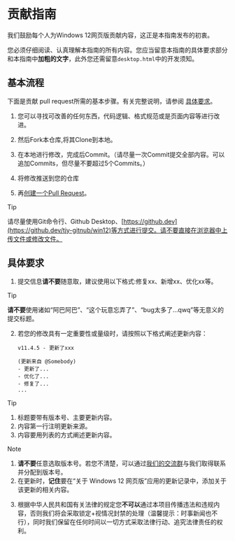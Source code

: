 # 贡献指南
我们鼓励每个人为Windows 12网页版贡献内容，这正是本指南发布的初衷。

您必须仔细阅读、认真理解本指南的所有内容。您应当留意本指南的具体要求部分和本指南中**加粗的文字**，此外您还需留意```desktop.html```中的开发须知。

## 基本流程

下面是贡献 pull request所需的基本步骤。有关完整说明，请参阅 [具体要求](#具体要求)。

1. 您可以寻找可改善的任何东西，代码逻辑、格式规范或是页面内容等进行改进。

2. 然后Fork本仓库,将其Clone到本地。

3. 在本地进行修改，完成后Commit。（请尽量一次Commit提交全部内容。可以追加Commits，但尽量不要超过5个Commits。）

4. 将修改推送到您的仓库

5. 再[创建一个Pull Request](https://github.com/tjy-gitnub/win12/pulls)。
>[!TIP]
>请尽量使用Git命令行、Github Desktop、[https://github.dev](https://github.dev/tjy-gitnub/win12)等方式进行提交。请不要直接在浏览器中上传文件或修改文件。

## 具体要求
1. 提交信息**请不要**随意取，建议使用以下格式:修复xx、新增xx、优化xx等。
>[!TIP]
>**请不要**使用诸如“阿巴阿巴”、“这个玩意忘弄了”、“bug太多了...qwq”等无意义的提交标题。
2. 若您的修改具有一定重要性或量级时，请按照以下格式阐述更新内容：

      ```
      v11.4.5 - 更新了xxx

      (更新来自 @Somebody)
      - 更新了...
      - 优化了...
      - 修复了...
      ...
      ```

>[!TIP]
>  1. 标题要带有版本号、主要更新内容。
>  2. 内容第一行注明更新来源。
>  3. 内容要用列表的方式阐述更新内容。

>[!NOTE]
>  1. **请不要**任意选取版本号。若您不清楚，可以通过[我们的交流群](https://teams.live.com/l/invite/FEA0yrNkE_bAn-ddwI)与我们取得联系并分配到版本号。
>  2. 在更新时，**记住**要在“关于 Windows 12 网页版”应用的更新记录中，添加关于该更新的相关内容。

3. 根据中华人民共和国有关法律的规定您**不可以**通过本项目传播违法和违规内容，否则我们将会采取锁定+视情况封禁的处理（温馨提示：时事新闻也不行），同时我们保留在任何时间以一切方式采取法律行动、追究法律责任的权利。
